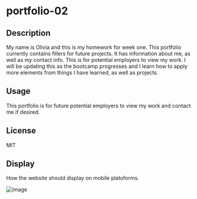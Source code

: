 # portfolio-02

## Description 
My name is Olivia and this is my homework for week one.
This portfolio currently contains fillers for future projects. It has information about me, as well as my contact info. This is for potential employers to view my work. 
I will be updating this as the bootcamp progresses and I learn how to apply more elements from things I have learned, as well as projects.

## Usage
This portfolio is for future potential employers to view my work and contact me if desired.

## License
MIT

## Display
How the website should display on mobile platoforms.

![image](https://user-images.githubusercontent.com/119629083/213275559-84ff9108-cad0-424c-a203-a0228997da92.png)
